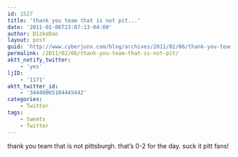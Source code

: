 ```yaml
---
id: 1527
title: 'thank you team that is not pit...'
date: '2011-02-06T23:07:13-04:00'
author: DizkoDan
layout: post
guid: 'http://www.cyberjunx.com/blog/archives/2011/02/06/thank-you-team-that-is-not-pit/'
permalink: /2011/02/06/thank-you-team-that-is-not-pit/
aktt_notify_twitter:
    - 'yes'
ljID:
    - '1171'
aktt_twitter_id:
    - '34448065104445442'
categories:
    - Twitter
tags:
    - tweets
    - Twitter
---
```


thank you team that is not pittsburgh. that’s 0-2 for the day. suck it pitt fans!
